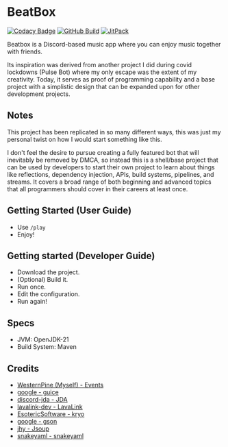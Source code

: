 # BeatBox

[![Codacy Badge](https://app.codacy.com/project/badge/Grade/a3b012e6b6dc4c9fb7898bd0e3e68271)](https://app.codacy.com/gh/WesternPine/beatbox/dashboard?utm_source=gh&utm_medium=referral&utm_content=&utm_campaign=Badge_grade)
[![GitHub Build](https://github.com/WesternPine/beatbox/actions/workflows/build.yml/badge.svg?branch=master)](https://github.com/WesternPine/beatbox/actions/workflows/build.yml)
[![JitPack](https://jitpack.io/v/WesternPine/beatbox.svg)](https://jitpack.io/#WesternPine/beatbox)

Beatbox is a Discord-based music app where you can enjoy music together with friends.

Its inspiration was derived from another project I did during covid lockdowns (Pulse Bot) where my only escape was the
extent of my creativity. Today, it serves as proof of programming capability and a base project with a simplistic design that can be expanded upon
for other development projects.

## Notes

This project has been replicated in so many different ways, this was just my personal twist on how I would start something like this.

I don't feel the desire to pursue creating a fully featured bot that will inevitably be removed by DMCA, 
so instead this is a shell/base project that can be used by developers to start their own project to learn about things like
reflections, dependency injection, APIs, build systems, pipelines, and streams. 
It covers a broad range of both beginning and advanced topics that all programmers should cover in their careers at least once.

## Getting Started (User Guide)

- Use `/play`
- Enjoy!

## Getting started (Developer Guide)

- Download the project.
- (Optional) Build it.
- Run once.
- Edit the configuration.
- Run again!

## Specs

- JVM: OpenJDK-21
- Build System: Maven

## Credits
- [WesternPine (Myself) - Events](https://github.com/WesternPine/Events)
- [google - guice](https://github.com/google/guice)
- [discord-jda - JDA](https://github.com/discord-jda/JDA)
- [lavalink-dev - LavaLink](https://github.com/lavalink-devs/Lavalink)
- [EsotericSoftware - kryo](https://github.com/EsotericSoftware/kryo)
- [google - gson](https://github.com/google/gson)
- [jhy - Jsoup](https://github.com/jhy/jsoup)
- [snakeyaml - snakeyaml](https://github.com/snakeyaml/snakeyaml)
